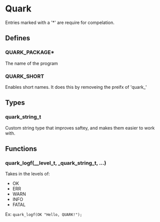 # Quark
Entries marked with a '*' are require for compelation.
## Defines
### QUARK_PACKAGE*
The name of the program
### QUARK_SHORT
Enables short names. It does this by removeing the preifx of 'quark_'
## Types
### quark_string_t
Custom string type that improves saftey, and makes them easier to work with.
## Functions
### quark_logf(__level_t, _quark_string_t, ...)
Takes in the levels of:
* OK
* ERR
* WARN
* INFO
* FATAL

Ex: `quark_logf(OK "Hello, QUARK!");`

